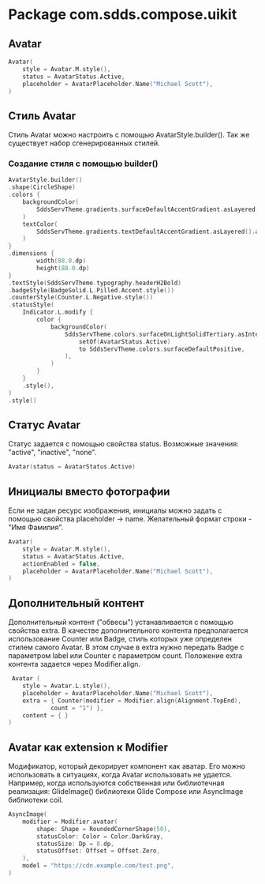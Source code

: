 # Package com.sdds.compose.uikit

## Avatar

```kotlin
Avatar( 
    style = Avatar.M.style(),
    status = AvatarStatus.Active,
    placeholder = AvatarPlaceholder.Name("Michael Scott"),
)
```

## Стиль Avatar

Стиль Avatar можно настроить с помощью AvatarStyle.builder(). Так же существует набор сгенерированных стилей.

### Создание стиля с помощью builder()

```kotlin
AvatarStyle.builder()
.shape(CircleShape)
.colors {  
    backgroundColor(
        SddsServTheme.gradients.surfaceDefaultAccentGradient.asLayered(0.2f).asStatefulValue(),
    )  
    textColor(
        SddsServTheme.gradients.textDefaultAccentGradient.asLayered().asStatefulValue(),
    )
}
.dimensions {
        width(88.0.dp)
        height(88.0.dp)
}
.textStyle(SddsServTheme.typography.headerH2Bold)
.badgeStyle(BadgeSolid.L.Pilled.Accent.style())
.counterStyle(Counter.L.Negative.style())
.statusStyle(
    Indicator.L.modify {
        color {
            backgroundColor(
                SddsServTheme.colors.surfaceOnLightSolidTertiary.asInteractive(
                    setOf(AvatarStatus.Active) 
                    to SddsServTheme.colors.surfaceDefaultPositive,
                ),
            )
        }
    }
    .style(),
)
.style()
```

## Статус Avatar

Статус задается с помощью свойства status. Возможные значения: "active", "inactive", "none".

```kotlin
Avatar(status = AvatarStatus.Active)
```

## Инициалы вместо фотографии

Если не задан ресурс изображения, инициалы можно задать с помощью свойства placeholder -> name. Желательный формат строки - "Имя Фамилия".

```kotlin
Avatar(
    style = Avatar.M.style(),
    status = AvatarStatus.Active,
    actionEnabled = false,
    placeholder = AvatarPlaceholder.Name("Michael Scott"),
)
```

## Дополнительный контент

Дополнительный контент ("обвесы") устанавливается с помощью свойства extra.
В качестве дополнительного контента предполагается использование Counter или Badge, стиль которых уже определен стилем самого Avatar.
В этом случае в extra нужно передать Badge с параметром label или Counter c параметром count.
Положение extra контента задается через Modifier.align.

```kotlin
 Avatar (
    style = Avatar.L.style(),
    placeholder = AvatarPlaceholder.Name("Michael Scott"),
    extra = { Counter(modifier = Modifier.align(Alignment.TopEnd),
            count = "1") },
    content = { }
)
```

## Avatar как extension к Modifier

Модификатор, который декорирует компонент как аватар. Его можно использовать в ситуациях, когда Avatar использовать не удается.
Например, когда используются собственная или библиотечная реализация: GlideImage() библиотеки Glide Compose или AsyncImage библиотеки coil.

```kotlin
AsyncImage(
    modifier = Modifier.avatar(
        shape: Shape = RoundedCornerShape(50),
        statusColor: Color = Color.DarkGray,
        statusSize: Dp = 8.dp,
        statusOffset: Offset = Offset.Zero,
    ),
    model = "https://cdn.example.com/test.png",
)
```

